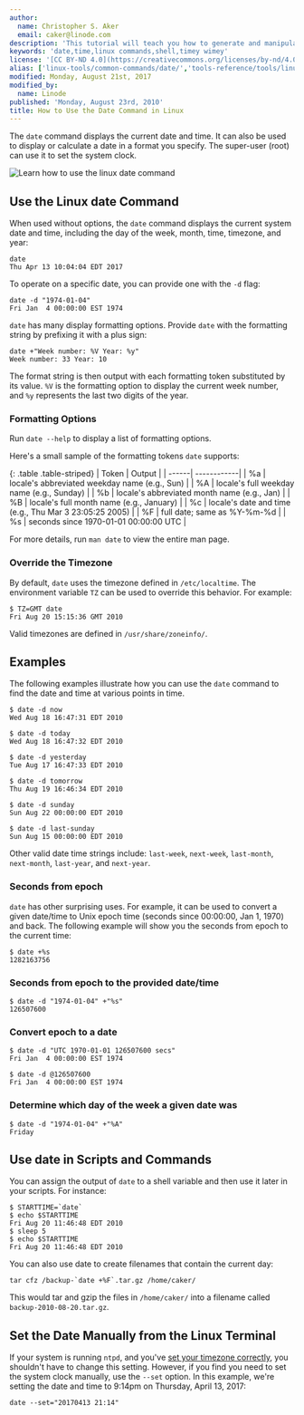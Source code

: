 ```yaml
---
author:
  name: Christopher S. Aker
  email: caker@linode.com
description: 'This tutorial will teach you how to generate and manipulate dates using the Linux date command including examples and help with formatting.'
keywords: 'date,time,linux commands,shell,timey wimey'
license: '[CC BY-ND 4.0](https://creativecommons.org/licenses/by-nd/4.0)'
alias: ['linux-tools/common-commands/date/','tools-reference/tools/linux-date-command/']
modified: Monday, August 21st, 2017
modified_by:
  name: Linode
published: 'Monday, August 23rd, 2010'
title: How to Use the Date Command in Linux
---
```


The `date` command displays the current date and time. It can also be used to display or calculate a date in a format you specify. The super-user (root) can use it to set the system clock.

![Learn how to use the linux date command](/docs/assets/linux_date_command_smg.jpg)

## Use the Linux date Command

When used without options, the `date` command displays the current system date and time, including the day of the week, month, time, timezone, and year:

    date
    Thu Apr 13 10:04:04 EDT 2017

To operate on a specific date, you can provide one with the `-d` flag:

    date -d "1974-01-04"
    Fri Jan  4 00:00:00 EST 1974

`date` has many display formatting options. Provide `date` with the formatting string by prefixing it with a plus sign:

    date +"Week number: %V Year: %y"
    Week number: 33 Year: 10

The format string is then output with each formatting token substituted by its value. `%V` is the formatting option to display the current week number, and `%y` represents the last two digits of the year.

### Formatting Options

Run `date --help` to display a list of formatting options.

Here's a small sample of the formatting tokens `date` supports:

{: .table .table-striped}
| Token | Output |
| ------| ------------|
| %a    | locale's abbreviated weekday name (e.g., Sun) |
| %A    | locale's full weekday name (e.g., Sunday) |
| %b    | locale's abbreviated month name (e.g., Jan) |
| %B    | locale's full month name (e.g., January) |
| %c    | locale's date and time (e.g., Thu Mar  3 23:05:25 2005) |
| %F    | full date; same as %Y-%m-%d |
| %s    | seconds since 1970-01-01 00:00:00 UTC |

For more details, run `man date` to view the entire man page.

### Override the Timezone

By default, `date` uses the timezone defined in `/etc/localtime`. The environment variable `TZ` can be used to override this behavior. For example:

    $ TZ=GMT date
    Fri Aug 20 15:15:36 GMT 2010

Valid timezones are defined in `/usr/share/zoneinfo/`.

## Examples

The following examples illustrate how you can use the `date` command to find the date and time at various points in time.

    $ date -d now
    Wed Aug 18 16:47:31 EDT 2010

    $ date -d today
    Wed Aug 18 16:47:32 EDT 2010

    $ date -d yesterday
    Tue Aug 17 16:47:33 EDT 2010

    $ date -d tomorrow
    Thu Aug 19 16:46:34 EDT 2010

    $ date -d sunday
    Sun Aug 22 00:00:00 EDT 2010

    $ date -d last-sunday
    Sun Aug 15 00:00:00 EDT 2010

Other valid date time strings include: `last-week`, `next-week`, `last-month`, `next-month`, `last-year`, and `next-year`.

### Seconds from epoch

`date` has other surprising uses. For example, it can be used to convert a given date/time to Unix epoch time (seconds since 00:00:00, Jan 1, 1970) and back. The following example will show you the seconds from epoch to the current time:

    $ date +%s
    1282163756

### Seconds from epoch to the provided date/time

    $ date -d "1974-01-04" +"%s"
    126507600

### Convert epoch to a date

    $ date -d "UTC 1970-01-01 126507600 secs"
    Fri Jan  4 00:00:00 EST 1974

    $ date -d @126507600
    Fri Jan  4 00:00:00 EST 1974

### Determine which day of the week a given date was

    $ date -d "1974-01-04" +"%A"
    Friday

## Use date in Scripts and Commands

You can assign the output of `date` to a shell variable and then use it later in your scripts. For instance:

    $ STARTTIME=`date`
    $ echo $STARTTIME
    Fri Aug 20 11:46:48 EDT 2010
    $ sleep 5
    $ echo $STARTTIME
    Fri Aug 20 11:46:48 EDT 2010

You can also use date to create filenames that contain the current day:

    tar cfz /backup-`date +%F`.tar.gz /home/caker/

This would tar and gzip the files in `/home/caker/` into a filename called `backup-2010-08-20.tar.gz`.

## Set the Date Manually from the Linux Terminal

If your system is running `ntpd`, and you've [set your timezone correctly](/docs/getting-started#setting-the-timezone), you shouldn't have to change this setting. However, if you find you need to set the system clock manually, use the `--set` option. In this example, we're setting the date and time to 9:14pm on Thursday, April 13, 2017:

    date --set="20170413 21:14"
